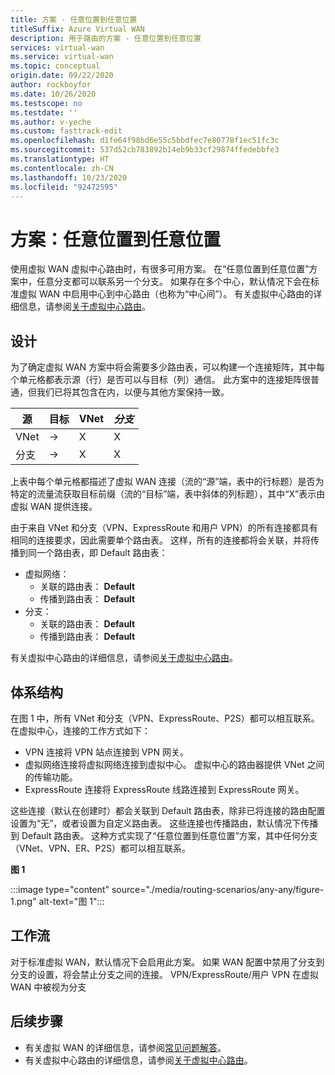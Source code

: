 ```yaml
---
title: 方案 - 任意位置到任意位置
titleSuffix: Azure Virtual WAN
description: 用于路由的方案 - 任意位置到任意位置
services: virtual-wan
ms.service: virtual-wan
ms.topic: conceptual
origin.date: 09/22/2020
author: rockboyfor
ms.date: 10/26/2020
ms.testscope: no
ms.testdate: ''
ms.author: v-yeche
ms.custom: fasttrack-edit
ms.openlocfilehash: d1fe64f98bd6e55c5bbdfec7e80778f1ec51fc3c
ms.sourcegitcommit: 537d52cb783892b14eb9b33cf29874ffedebbfe3
ms.translationtype: HT
ms.contentlocale: zh-CN
ms.lasthandoff: 10/23/2020
ms.locfileid: "92472595"
---
```

<!--Verified Successfully-->
# <a name="scenario-any-to-any"></a>方案：任意位置到任意位置

使用虚拟 WAN 虚拟中心路由时，有很多可用方案。 在“任意位置到任意位置”方案中，任意分支都可以联系另一个分支。 如果存在多个中心，默认情况下会在标准虚拟 WAN 中启用中心到中心路由（也称为“中心间”）。 有关虚拟中心路由的详细信息，请参阅[关于虚拟中心路由](about-virtual-hub-routing.md)。

## <a name="design"></a><a name="design"></a>设计

为了确定虚拟 WAN 方案中将会需要多少路由表，可以构建一个连接矩阵，其中每个单元格都表示源（行）是否可以与目标（列）通信。 此方案中的连接矩阵很普通，但我们已将其包含在内，以便与其他方案保持一致。

| 源 |   目标 |  VNet | *分支* |
| -------------- | -------- | ---------- | ---|
| VNet     | &#8594;|      X     |     X    |
| 分支   | &#8594;|    X     |     X    |

上表中每个单元格都描述了虚拟 WAN 连接（流的“源”端，表中的行标题）是否为特定的流量流获取目标前缀（流的“目标”端，表中斜体的列标题），其中“X”表示由虚拟 WAN 提供连接。

由于来自 VNet 和分支（VPN、ExpressRoute 和用户 VPN）的所有连接都具有相同的连接要求，因此需要单个路由表。 这样，所有的连接都将会关联，并将传播到同一个路由表，即 Default 路由表：

* 虚拟网络：
  * 关联的路由表： **Default**
  * 传播到路由表： **Default**
* 分支：
  * 关联的路由表： **Default**
  * 传播到路由表： **Default**

有关虚拟中心路由的详细信息，请参阅[关于虚拟中心路由](about-virtual-hub-routing.md)。

## <a name="architecture"></a><a name="architecture"></a>体系结构

在图 1 中，所有 VNet 和分支（VPN、ExpressRoute、P2S）都可以相互联系。 在虚拟中心，连接的工作方式如下：

* VPN 连接将 VPN 站点连接到 VPN 网关。
* 虚拟网络连接将虚拟网络连接到虚拟中心。 虚拟中心的路由器提供 VNet 之间的传输功能。
* ExpressRoute 连接将 ExpressRoute 线路连接到 ExpressRoute 网关。

这些连接（默认在创建时）都会关联到 Default 路由表，除非已将连接的路由配置设置为“无”，或者设置为自定义路由表。 这些连接也传播路由，默认情况下传播到 Default 路由表。 这种方式实现了“任意位置到任意位置”方案，其中任何分支（VNet、VPN、ER、P2S）都可以相互联系。

**图 1**

:::image type="content" source="./media/routing-scenarios/any-any/figure-1.png" alt-text="图 1":::

## <a name="workflow"></a><a name="workflow"></a>工作流

对于标准虚拟 WAN，默认情况下会启用此方案。 如果 WAN 配置中禁用了分支到分支的设置，将会禁止分支之间的连接。 VPN/ExpressRoute/用户 VPN 在虚拟 WAN 中被视为分支

## <a name="next-steps"></a>后续步骤

* 有关虚拟 WAN 的详细信息，请参阅[常见问题解答](virtual-wan-faq.md)。
* 有关虚拟中心路由的详细信息，请参阅[关于虚拟中心路由](about-virtual-hub-routing.md)。

<!-- Update_Description: update meta properties, wording update, update link -->